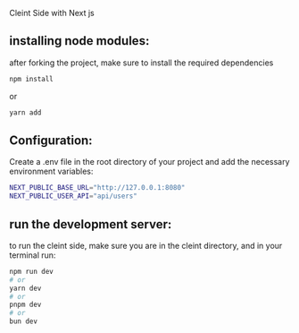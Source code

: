 Cleint Side with Next js

## installing node modules:

after forking the project, make sure to install the required dependencies

```bash
npm install
```

or

```bash
yarn add
```

## Configuration:

Create a .env file in the root directory of your project and add the necessary environment variables:

```bash
NEXT_PUBLIC_BASE_URL="http://127.0.0.1:8080"
NEXT_PUBLIC_USER_API="api/users"
```

## run the development server:

to run the cleint side, make sure you are in the cleint directory, and in your terminal run:

```bash
npm run dev
# or
yarn dev
# or
pnpm dev
# or
bun dev
```
